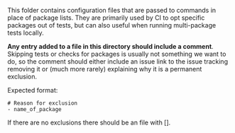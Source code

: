 This folder contains configuration files that are passed to commands in place
of package lists. They are primarily used by CI to opt specific packages out of
tests, but can also useful when running multi-package tests locally.

**Any entry added to a file in this directory should include a comment**.
Skipping tests or checks for packages is usually not something we want to do,
so the comment should either include an issue link to the issue tracking
removing it or (much more rarely) explaining why it is a permanent exclusion.

Expected format:

```
# Reason for exclusion
- name_of_package
```

If there are no exclusions there should be an file with [].
